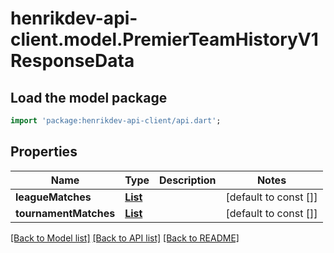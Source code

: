 # henrikdev-api-client.model.PremierTeamHistoryV1ResponseData

## Load the model package
```dart
import 'package:henrikdev-api-client/api.dart';
```

## Properties
Name | Type | Description | Notes
------------ | ------------- | ------------- | -------------
**leagueMatches** | [**List<PremierTeamGamesLeagueString>**](PremierTeamGamesLeagueString.md) |  | [default to const []]
**tournamentMatches** | [**List<PremierTeamGamesTournament>**](PremierTeamGamesTournament.md) |  | [default to const []]

[[Back to Model list]](../README.md#documentation-for-models) [[Back to API list]](../README.md#documentation-for-api-endpoints) [[Back to README]](../README.md)


